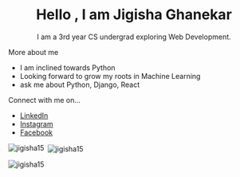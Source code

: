 <!-- <h1 class='heading' align='center'>Hello Guys! I am Jigisha Ghanekar</h1>
<h2 align='center'>I am a budding developer in Python</h2> 

<h2 align='center' >Here are my social media links</h2>
<p><a href='https://www.linkedin.com/in/jigisha-ghanekar/' target='_blank'>LinkedIn</a></p>
<p><a href='https://www.instagram.com/jigisha4_/' target='_blank'>Instagram</a></p>
<p><a href='https://www.facebook.com/profile.php?id=100079070826837' target='_blank'>Facebook</a></p>
-->



<!--
<h1 align="center">Hi 👋, I'm Jigisha</h1>
<h3 align="center">A budding developer in Python.</h3>

<img align="right" alt="coding" width="300" src="https://res.cloudinary.com/practicaldev/image/fetch/s--2bZIjPGC--/c_limit%2Cf_auto%2Cfl_progressive%2Cq_66%2Cw_880/https://dev-to-uploads.s3.amazonaws.com/i/d4tvukbt5mra37cvwklk.gif">


<p align="left"> <img src="https://komarev.com/ghpvc/?username=jigisha15&label=Profile%20views&color=0e75b6&style=flat" alt="jigisha15" /> </p> 
-->
<!-- <p align="left"> <a href="https://github.com/ryo-ma/github-profile-trophy"><img src="https://github-profile-trophy.vercel.app/?username=jigisha15" alt="jigisha15" /></a> </p>
-->

<!--
- 🌱 I’m currently learning **Machine Learning**

- 👨‍💻 All of my projects are available at [https://portfolio-jigisha15.vercel.app/](https://portfolio-jigisha15.vercel.app/)

- 💬 Ask me about **React, Python, Django**

- 📫 How to reach me **jigishaghanekar01@gmail.com**
-->
<!--
<h3 align="left">Connect with me:</h3>
<p align="left">
<a href="https://linkedin.com/in/https://www.linkedin.com/in/jigisha-ghanekar/" target="blank"><img align="center" src="https://raw.githubusercontent.com/rahuldkjain/github-profile-readme-generator/master/src/images/icons/Social/linked-in-alt.svg" alt="https://www.linkedin.com/in/jigisha-ghanekar/" height="30" width="40" /></a>
<a href="https://fb.com/https://www.facebook.com/profile.php?id=100079070826837" target="blank"><img align="center" src="https://raw.githubusercontent.com/rahuldkjain/github-profile-readme-generator/master/src/images/icons/Social/facebook.svg" alt="https://www.facebook.com/profile.php?id=100079070826837" height="30" width="40" /></a>
<a href="https://instagram.com/https://www.instagram.com/jigisha4_/" target="blank"><img align="center" src="https://raw.githubusercontent.com/rahuldkjain/github-profile-readme-generator/master/src/images/icons/Social/instagram.svg" alt="https://www.instagram.com/jigisha4_/" height="30" width="40" /></a>
</p>

<h3 align="left">Languages and Tools:</h3>
<p align="left"> <a href="https://getbootstrap.com" target="_blank" rel="noreferrer"> <img src="https://raw.githubusercontent.com/devicons/devicon/master/icons/bootstrap/bootstrap-plain-wordmark.svg" alt="bootstrap" width="40" height="40"/> </a> <a href="https://www.cprogramming.com/" target="_blank" rel="noreferrer"> <img src="https://raw.githubusercontent.com/devicons/devicon/master/icons/c/c-original.svg" alt="c" width="40" height="40"/> </a> <a href="https://www.w3schools.com/css/" target="_blank" rel="noreferrer"> <img src="https://raw.githubusercontent.com/devicons/devicon/master/icons/css3/css3-original-wordmark.svg" alt="css3" width="40" height="40"/> </a> <a href="https://www.djangoproject.com/" target="_blank" rel="noreferrer"> <img src="https://cdn.worldvectorlogo.com/logos/django.svg" alt="django" width="40" height="40"/> </a> <a href="https://www.figma.com/" target="_blank" rel="noreferrer"> <img src="https://www.vectorlogo.zone/logos/figma/figma-icon.svg" alt="figma" width="40" height="40"/> </a> <a href="https://firebase.google.com/" target="_blank" rel="noreferrer"> <img src="https://www.vectorlogo.zone/logos/firebase/firebase-icon.svg" alt="firebase" width="40" height="40"/> </a> <a href="https://flask.palletsprojects.com/" target="_blank" rel="noreferrer"> <img src="https://www.vectorlogo.zone/logos/pocoo_flask/pocoo_flask-icon.svg" alt="flask" width="40" height="40"/> </a> <a href="https://git-scm.com/" target="_blank" rel="noreferrer"> <img src="https://www.vectorlogo.zone/logos/git-scm/git-scm-icon.svg" alt="git" width="40" height="40"/> </a> <a href="https://www.w3.org/html/" target="_blank" rel="noreferrer"> <img src="https://raw.githubusercontent.com/devicons/devicon/master/icons/html5/html5-original-wordmark.svg" alt="html5" width="40" height="40"/> </a> <a href="https://developer.mozilla.org/en-US/docs/Web/JavaScript" target="_blank" rel="noreferrer"> <img src="https://raw.githubusercontent.com/devicons/devicon/master/icons/javascript/javascript-original.svg" alt="javascript" width="40" height="40"/> </a> <a href="https://www.mongodb.com/" target="_blank" rel="noreferrer"> <img src="https://raw.githubusercontent.com/devicons/devicon/master/icons/mongodb/mongodb-original-wordmark.svg" alt="mongodb" width="40" height="40"/> </a> <a href="https://www.mysql.com/" target="_blank" rel="noreferrer"> <img src="https://raw.githubusercontent.com/devicons/devicon/master/icons/mysql/mysql-original-wordmark.svg" alt="mysql" width="40" height="40"/> </a> <a href="https://nodejs.org" target="_blank" rel="noreferrer"> <img src="https://raw.githubusercontent.com/devicons/devicon/master/icons/nodejs/nodejs-original-wordmark.svg" alt="nodejs" width="40" height="40"/> </a> <a href="https://www.oracle.com/" target="_blank" rel="noreferrer"> <img src="https://raw.githubusercontent.com/devicons/devicon/master/icons/oracle/oracle-original.svg" alt="oracle" width="40" height="40"/> </a> <a href="https://pandas.pydata.org/" target="_blank" rel="noreferrer"> <img src="https://raw.githubusercontent.com/devicons/devicon/2ae2a900d2f041da66e950e4d48052658d850630/icons/pandas/pandas-original.svg" alt="pandas" width="40" height="40"/> </a> <a href="https://postman.com" target="_blank" rel="noreferrer"> <img src="https://www.vectorlogo.zone/logos/getpostman/getpostman-icon.svg" alt="postman" width="40" height="40"/> </a> <a href="https://www.python.org" target="_blank" rel="noreferrer"> <img src="https://raw.githubusercontent.com/devicons/devicon/master/icons/python/python-original.svg" alt="python" width="40" height="40"/> </a> <a href="https://reactjs.org/" target="_blank" rel="noreferrer"> <img src="https://raw.githubusercontent.com/devicons/devicon/master/icons/react/react-original-wordmark.svg" alt="react" width="40" height="40"/> </a> <a href="https://sass-lang.com" target="_blank" rel="noreferrer"> <img src="https://raw.githubusercontent.com/devicons/devicon/master/icons/sass/sass-original.svg" alt="sass" width="40" height="40"/> </a> <a href="https://seaborn.pydata.org/" target="_blank" rel="noreferrer"> <img src="https://seaborn.pydata.org/_images/logo-mark-lightbg.svg" alt="seaborn" width="40" height="40"/> </a> <a href="https://www.sqlite.org/" target="_blank" rel="noreferrer"> <img src="https://www.vectorlogo.zone/logos/sqlite/sqlite-icon.svg" alt="sqlite" width="40" height="40"/> </a> </p>

<p><img align="left" src="https://github-readme-stats.vercel.app/api/top-langs?username=jigisha15&show_icons=true&locale=en&layout=compact" alt="jigisha15" /></p>

<p>&nbsp;<img align="center" src="https://github-readme-stats.vercel.app/api?username=jigisha15&show_icons=true&locale=en" alt="jigisha15" /></p>

<p><img align="center" src="https://github-readme-streak-stats.herokuapp.com/?user=jigisha15&" alt="jigisha15" /></p>
-->


<h1 align="center">Hello , I am Jigisha Ghanekar</h1>
<p align="center">I am a 3rd year CS undergrad exploring Web Development.</p>
<p>More about me</p>
<ul>
  <li>I am inclined towards Python</li>
  <li>Looking forward to grow my roots in Machine Learning</li>
  <li>ask me about Python, Django, React</li>
</ul>

<p>Connect with me on...</p>
<ul>
  <li><a href="https://www.linkedin.com/in/jigisha-ghanekar/" target="_blank">LinkedIn</a></li>
  <li><a href="https://www.instagram.com/jigisha4_/" target="_blank">Instagram</a></li>
  <li><a href="https://www.facebook.com/profile.php?id=100079070826837" target="_blank">Facebook</a></li>
</ul> 

<p><img align="left" src="https://github-readme-stats.vercel.app/api/top-langs?username=jigisha15&show_icons=true&locale=en&layout=compact" alt="jigisha15" /></p>
<p>&nbsp;<img align="center" src="https://github-readme-stats.vercel.app/api?username=jigisha15&show_icons=true&locale=en" alt="jigisha15" /></p>
<p><img align="center" src="https://github-readme-streak-stats.herokuapp.com/?user=jigisha15&" alt="jigisha15" /></p>
